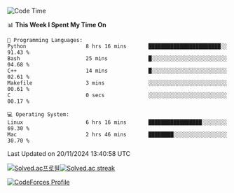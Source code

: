 
<!--START_SECTION:waka-->
![Code Time](http://img.shields.io/badge/Code%20Time-3%2C682%20hrs%2023%20mins-blue)

📊 **This Week I Spent My Time On** 

```text
💬 Programming Languages: 
Python                   8 hrs 16 mins       ███████████████████████░░   91.43 % 
Bash                     25 mins             █░░░░░░░░░░░░░░░░░░░░░░░░   04.68 % 
C++                      14 mins             █░░░░░░░░░░░░░░░░░░░░░░░░   02.61 % 
Makefile                 3 mins              ░░░░░░░░░░░░░░░░░░░░░░░░░   00.61 % 
C                        0 secs              ░░░░░░░░░░░░░░░░░░░░░░░░░   00.17 % 

💻 Operating System: 
Linux                    6 hrs 16 mins       █████████████████░░░░░░░░   69.30 % 
Mac                      2 hrs 46 mins       ████████░░░░░░░░░░░░░░░░░   30.70 % 
```


 Last Updated on 20/11/2024 13:40:58 UTC
<!--END_SECTION:waka-->


[![Solved.ac프로필](http://mazassumnida.wtf/api/generate_badge?boj=hckim96)](https://solved.ac/hckim96)[![Solved.ac streak](http://mazandi.herokuapp.com/api?handle=hckim96&theme=dark)](https://solved.ac/hckim96)


[![CodeForces Profile](https://cf.leed.at?id=hckim96)](https://codeforces.com/profile/hckim96)

